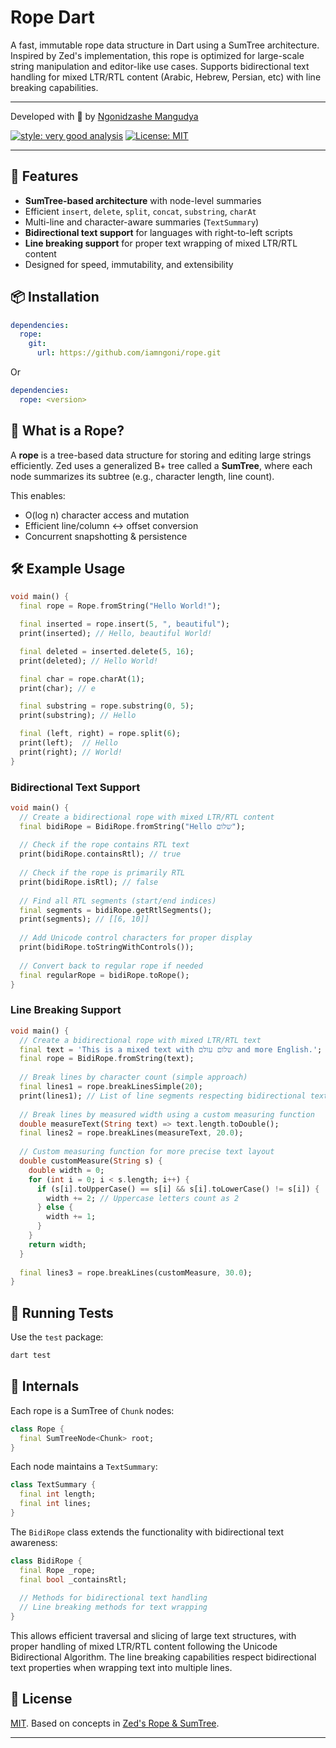 # Rope Dart

A fast, immutable rope data structure in Dart using a SumTree architecture.
Inspired by Zed's implementation, this rope is optimized for large-scale string manipulation and editor-like use cases.
Supports bidirectional text handling for mixed LTR/RTL content (Arabic, Hebrew, Persian, etc) with line breaking capabilities.

---

Developed with 💙 by [Ngonidzashe Mangudya](https://twitter.com/iamngoni_)

[![style: very good analysis][very_good_analysis_badge]][very_good_analysis_link]
[![License: MIT][license_badge]][license_link]

---

## 🔧 Features

- **SumTree-based architecture** with node-level summaries
- Efficient `insert`, `delete`, `split`, `concat`, `substring`, `charAt`
- Multi-line and character-aware summaries (`TextSummary`)
- **Bidirectional text support** for languages with right-to-left scripts
- **Line breaking support** for proper text wrapping of mixed LTR/RTL content
- Designed for speed, immutability, and extensibility

## 📦 Installation

```yaml
dependencies:
  rope:
    git:
      url: https://github.com/iamngoni/rope.git
```

Or

```yaml
dependencies:
  rope: <version>
```

## 🧱 What is a Rope?

A **rope** is a tree-based data structure for storing and editing large strings efficiently. Zed uses a generalized B+ tree called a **SumTree**, where each node summarizes its subtree (e.g., character length, line count).

This enables:
- O(log n) character access and mutation
- Efficient line/column ↔ offset conversion
- Concurrent snapshotting & persistence

## 🛠 Example Usage

```dart
void main() {
  final rope = Rope.fromString("Hello World!");

  final inserted = rope.insert(5, ", beautiful");
  print(inserted); // Hello, beautiful World!

  final deleted = inserted.delete(5, 16);
  print(deleted); // Hello World!

  final char = rope.charAt(1);
  print(char); // e

  final substring = rope.substring(0, 5);
  print(substring); // Hello

  final (left, right) = rope.split(6);
  print(left);  // Hello
  print(right); // World!
}
```

### Bidirectional Text Support

```dart
void main() {
  // Create a bidirectional rope with mixed LTR/RTL content
  final bidiRope = BidiRope.fromString("Hello שלום");
  
  // Check if the rope contains RTL text
  print(bidiRope.containsRtl); // true
  
  // Check if the rope is primarily RTL 
  print(bidiRope.isRtl); // false
  
  // Find all RTL segments (start/end indices)
  final segments = bidiRope.getRtlSegments(); 
  print(segments); // [[6, 10]]
  
  // Add Unicode control characters for proper display
  print(bidiRope.toStringWithControls());
  
  // Convert back to regular rope if needed
  final regularRope = bidiRope.toRope();
}
```

### Line Breaking Support

```dart
void main() {
  // Create a bidirectional rope with mixed LTR/RTL text
  final text = 'This is a mixed text with שלום עולם and more English.';
  final rope = BidiRope.fromString(text);
  
  // Break lines by character count (simple approach)
  final lines1 = rope.breakLinesSimple(20);
  print(lines1); // List of line segments respecting bidirectional text
  
  // Break lines by measured width using a custom measuring function
  double measureText(String text) => text.length.toDouble();
  final lines2 = rope.breakLines(measureText, 20.0);
  
  // Custom measuring function for more precise text layout
  double customMeasure(String s) {
    double width = 0;
    for (int i = 0; i < s.length; i++) {
      if (s[i].toUpperCase() == s[i] && s[i].toLowerCase() != s[i]) {
        width += 2; // Uppercase letters count as 2
      } else {
        width += 1; 
      }
    }
    return width;
  }
  
  final lines3 = rope.breakLines(customMeasure, 30.0);
}
```

## 🧪 Running Tests

Use the `test` package:

```bash
dart test
```

## 🧠 Internals

Each rope is a SumTree of `Chunk` nodes:

```dart
class Rope {
  final SumTreeNode<Chunk> root;
}
```

Each node maintains a `TextSummary`:
```dart
class TextSummary {
  final int length;
  final int lines;
}
```

The `BidiRope` class extends the functionality with bidirectional text awareness:
```dart
class BidiRope {
  final Rope _rope;
  final bool _containsRtl;
  
  // Methods for bidirectional text handling
  // Line breaking methods for text wrapping
}
```

This allows efficient traversal and slicing of large text structures, with proper handling of mixed LTR/RTL content following the Unicode Bidirectional Algorithm. The line breaking capabilities respect bidirectional text properties when wrapping text into multiple lines.

## 📄 License

[MIT](./LICENSE). Based on concepts in [Zed's Rope & SumTree](https://zed.dev/blog/zed-decoded-rope-sumtree).

---
[license_badge]: https://img.shields.io/badge/license-MIT-blue.svg
[license_link]: https://opensource.org/licenses/MIT
[very_good_analysis_badge]: https://img.shields.io/badge/style-very_good_analysis-B22C89.svg
[very_good_analysis_link]: https://pub.dev/packages/very_good_analysis
